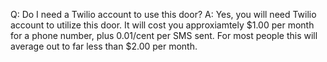 Q:  Do I need a Twilio account to use this door?
A:  Yes, you will need  Twilio account to utilize this door.  It will cost you approxiamtely $1.00 per month for a phone number, plus 0.01/cent per SMS sent.
    For most people this will average out to far less than $2.00 per month.


